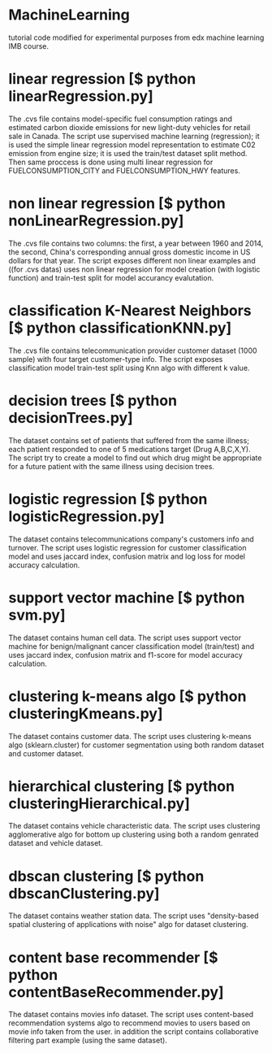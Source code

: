 # MachineLearning
tutorial code modified for experimental purposes from edx machine learning  IMB course.

# linear regression  [$ python linearRegression.py]
The .cvs file contains model-specific fuel consumption ratings and estimated carbon dioxide emissions for new light-duty vehicles for retail sale in Canada.
The script use supervised machine learning (regression); it is used the simple linear regression model representation to estimate C02 emission from engine size; it is used the train/test dataset split method.
Then same proccess is done using multi linear regression for FUELCONSUMPTION_CITY and FUELCONSUMPTION_HWY features.

# non linear regression [$ python nonLinearRegression.py]
The .cvs file contains two columns: the first, a year between 1960 and 2014, the second, China's corresponding annual gross domestic income in US dollars for that year.
The script exposes different non linear examples and ((for .cvs datas) uses non linear regression for model creation (with logistic function) and train-test split for model accurancy evalutation. 

# classification K-Nearest Neighbors [$ python classificationKNN.py]
The .cvs file contains telecommunication provider customer dataset (1000 sample) with four target customer-type info.
The script exposes classification model train-test split using Knn algo with different k value.

# decision trees [$ python decisionTrees.py]
The dataset contains set of patients that suffered from the same illness; each patient responded to one of 5 medications target (Drug A,B,C,X,Y). The script try to create a model to find out which drug might be appropriate for a future patient with the same illness using decision trees.

# logistic regression [$ python logisticRegression.py]
The dataset contains telecommunications company's customers info and turnover.
The script uses logistic regression for customer classification model and uses jaccard index, confusion matrix and log loss for model accuracy calculation. 

# support vector machine [$ python svm.py]
The dataset contains human cell data. The script uses support vector machine for benign/malignant cancer classification model (train/test) and uses jaccard index, confusion matrix and f1-score for model accuracy calculation. 

# clustering k-means algo [$ python clusteringKmeans.py]
The dataset contains customer data. The script uses clustering k-means algo (sklearn.cluster) for customer segmentation using both random dataset and customer dataset.

# hierarchical clustering [$ python clusteringHierarchical.py]
The dataset contains vehicle characteristic data. The script uses clustering agglomerative algo for bottom up clustering using both a random genrated dataset and vehicle dataset.

# dbscan clustering [$ python dbscanClustering.py]
The dataset contains weather station data. The script uses "density-based spatial clustering of applications with noise" algo for dataset clustering.

# content base recommender  [$ python contentBaseRecommender.py]
The dataset contains movies info dataset. The script uses content-based recommendation systems algo to recommend movies to users based on movie info taken from the user. in addition the script contains collaborative filtering part example (using the same dataset).

